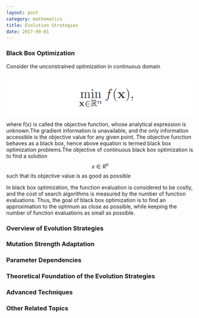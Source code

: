 ```yaml
---
layout: post
category: mathematics
title: Evolution Strategies
date: 2017-09-01
---
```


### Black Box Optimization

Consider the unconstrained optimization in continuous domain

![](/assets/mathematics/es/equ1.png)

where f(x) is called the objective function, whose analytical expression is unknown.The gradient information is unavailable, and the only information accessible is the objective value for any given point. The objective function behaves as a black box, hence above equation is termed black box optimization problems.The objective of continuous black box optimization is to find a solution $$x \in R^n$$ such that its objective value is as good as possible

In black box optimization, the function evaluation is considered to be costly, and the cost of search algorithms is measured by the number of function evaluations. Thus, the goal of black box optimization is to find an approximation to the optimum as close as possible, while keeping the number of function evaluations as small as possible.

### Overview of Evolution Strategies

### Mutation Strength Adaptation

### Parameter Dependencies

### Theoretical Foundation of the Evolution Strategies

### Advanced Techniques

### Other Related Topics
